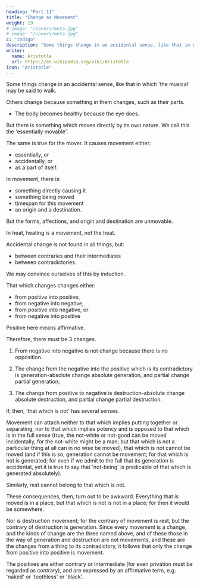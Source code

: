 ```yaml
---
heading: "Part 11"
title: "Change as Movement"
weight: 19
# image: "/covers/meta.jpg"
# image: "/covers/meta.jpg"
c: "indigo"
description: "Some things change in an accidental sense, like that in which 'the musical' may be said to walk"
writer:
  name: Aristotle 
  url: https://en.wikipedia.org/wiki/Aristotle
icon: "Aristotle"
---
```




Some things change in an accidental sense, like that in which 'the musical' may be said to walk. 

Others <!-- without qualification, to --> change because something in them changes, such as their parts. 
- The body becomes healthy because the eye does. 

But there is something which moves directly by its own nature. We call this the 'essentially movable'. 

The same is true for the mover. It causes movement either:
- essentially, or
- accidentally, or
- as a part of itself.

In movement, there is:
- something directly causing it
- something being moved
- timespan for this movement
- an origin and a destination. 

But the forms, affections, and origin and destination are unmovable.

<!-- knowledge or -->
In heat, heating is a movement, not the heat. 

<!-- ; it is not heat that is a movement, but heating.  -->

Accidental change is not found in all things, but:
- between contraries and their intermediates
- between contradictories. 

We may convince ourselves of this by induction.

That which changes changes either:
- from positive into positive,
- from negative into negative,
- from positive into negative, or
- from negative into positive

Positive here means affirmative. 

Therefore, there must be 3 changes. 

1. From negative into negative is not change because <!-- (since the terms are neither contraries nor contradictories) --> there is no opposition. 

2. The change from the negative into the positive which is its contradictory is generation-absolute change absolute generation, and partial change partial generation; 

3. The change from positive to negative is destruction-absolute change absolute destruction, and partial change partial destruction. 

If, then, 'that which is not' has several senses. 

Movement can attach neither to that which implies putting together or separating, nor to that which implies potency and is opposed to that which is in the full sense (true, the not-white or not-good can be moved incidentally, for the not-white might be a man; but that which is not a particular thing at all can in no wise be moved), that which is not cannot be moved (and if this is so, generation cannot be movement; for that which is not is generated; for even if we admit to the full that its generation is accidental, yet it is true to say that 'not-being' is predicable of that which is generated absolutely). 

Similarly, rest cannot belong to that which is not. 

These consequences, then, turn out to be awkward. Everything that is moved is in a place, but that which is not is not in a place; for then it would be somewhere.

Nor is destruction movement; for the contrary of movement is rest, but the contrary of destruction is generation. Since every movement is a change, and the kinds of change are the three named above, and of these those in the way of generation and destruction are not movements, and these are the changes from a thing to its contradictory, it follows that only the change from positive into positive is movement. 

The positives are either contrary or intermediate (for even privation must be regarded as contrary), and are expressed by an affirmative term, e.g. 'naked' or 'toothless' or 'black'.

